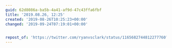```yaml
---
guid: 62d8086a-ba5b-4a41-af9d-47c43ffa6fbf
title: '2019.08.26, 12:25'
created: '2019-08-26T10:25:23+00:00'
changed: '2019-09-24T07:19:01+00:00'


repost_of: 'https://twitter.com/ryanvsclark/status/1165682744812277760?s=20'
---
```


